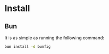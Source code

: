 # Install

## Bun

It is as simple as running the following command:

```bash
bun install -d bunfig
```
